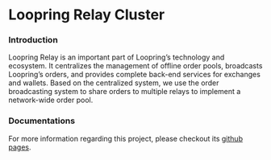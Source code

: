 # Loopring Relay Cluster

### Introduction

Loopring Relay is an important part of Loopring’s technology and ecosystem. It centralizes the management of offline order pools, broadcasts Loopring’s orders, and provides complete back-end services for exchanges and wallets. Based on the centralized system, we use the order broadcasting system to share orders to multiple relays to implement a network-wide order pool.

### Documentations
For more information regarding this project, please checkout its [github pages](https://loopring.github.io/relay-cluster/index).
